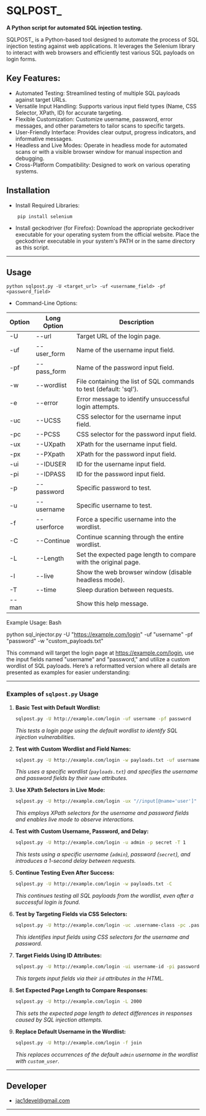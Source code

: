 # SQLPOST_

**A Python script for automated SQL injection testing.**


SQLPOST_ is a Python-based tool designed to automate the process of SQL injection testing against web applications.
It leverages the Selenium library to interact with web browsers and efficiently test various SQL payloads on login forms.

## Key Features:

*    Automated Testing: Streamlined testing of multiple SQL payloads against target URLs.
*    Versatile Input Handling: Supports various input field types (Name, CSS Selector, XPath, ID) for accurate targeting.
*    Flexible Customization: Customize username, password, error messages, and other parameters to tailor scans to specific targets.
*    User-Friendly Interface: Provides clear output, progress indicators, and informative messages.
*    Headless and Live Modes: Operate in headless mode for automated scans or with a visible browser window for manual inspection and debugging.
*    Cross-Platform Compatibility: Designed to work on various operating systems.

## Installation

  * Install Required Libraries:
```
    pip install selenium
```
  * Install geckodriver (for Firefox):
        Download the appropriate geckodriver executable for your operating system from the official website.
        Place the geckodriver executable in your system's PATH or in the same directory as this script.
--------------------------------------------------------------------------------------------------
## Usage
```
python sqlpost.py -U <target_url> -uf <username_field> -pf <password_field> 
```
* Command-Line Options:

| Option | Long Option | Description |
|---|---|---|
| -U | --url | Target URL of the login page. |
| -uf | --user_form | Name of the username input field. |
| -pf | --pass_form | Name of the password input field. |
| -w | --wordlist | File containing the list of SQL commands to test (default: 'sql'). |
| -e | --error | Error message to identify unsuccessful login attempts. |
| -uc | --UCSS | CSS selector for the username input field. |
| -pc | --PCSS | CSS selector for the password input field. |
| -ux | --UXpath | XPath for the username input field. |
| -px | --PXpath | XPath for the password input field. |
| -ui | --IDUSER | ID for the username input field. |
| -pi | --IDPASS | ID for the password input field. |
| -p | --password | Specific password to test. |
| -u | --username | Specific username to test. |
| -f | --userforce | Force a specific username into the wordlist. |
| -C | --Continue | Continue scanning through the entire wordlist. |
| -L | --Length | Set the expected page length to compare with the original page. |
| -l | --live | Show the web browser window (disable headless mode). |
| -T | --time | Sleep duration between requests. |
| --man |  | Show this help message. |

Example Usage:
Bash

python sql_injector.py -U "https://example.com/login" -uf "username" -pf "password" -w "custom_payloads.txt"

This command will target the login page at https://example.com/login, use the input fields named "username" and "password," and utilize a custom wordlist of SQL payloads.
Here’s a reformatted version where all details are presented as examples for easier understanding:

---

### Examples of `sqlpost.py` Usage

1. **Basic Test with Default Wordlist:**
   ```bash
   sqlpost.py -U http://example.com/login -uf username -pf password
   ```
   *This tests a login page using the default wordlist to identify SQL injection vulnerabilities.*

2. **Test with Custom Wordlist and Field Names:**
   ```bash
   sqlpost.py -U http://example.com/login -w payloads.txt -uf username -pf password
   ```
   *This uses a specific wordlist (`payloads.txt`) and specifies the username and password fields by their `name` attributes.*

3. **Use XPath Selectors in Live Mode:**
   ```bash
   sqlpost.py -U http://example.com/login -ux "//input[@name='user']" -px "//input[@name='pass']" -l
   ```
   *This employs XPath selectors for the username and password fields and enables live mode to observe interactions.*

4. **Test with Custom Username, Password, and Delay:**
   ```bash
   sqlpost.py -U http://example.com/login -u admin -p secret -T 1
   ```
   *This tests using a specific username (`admin`), password (`secret`), and introduces a 1-second delay between requests.*

5. **Continue Testing Even After Success:**
   ```bash
   sqlpost.py -U http://example.com/login -w payloads.txt -C
   ```
   *This continues testing all SQL payloads from the wordlist, even after a successful login is found.*

6. **Test by Targeting Fields via CSS Selectors:**
   ```bash
   sqlpost.py -U http://example.com/login -uc .username-class -pc .password-class
   ```
   *This identifies input fields using CSS selectors for the username and password.*

7. **Target Fields Using ID Attributes:**
   ```bash
   sqlpost.py -U http://example.com/login -ui username-id -pi password-id
   ```
   *This targets input fields via their `id` attributes in the HTML.*

8. **Set Expected Page Length to Compare Responses:**
   ```bash
   sqlpost.py -U http://example.com/login -L 2000
   ```
   *This sets the expected page length to detect differences in responses caused by SQL injection attempts.*


9. **Replace Default Username in the Wordlist:**
    ```bash
    sqlpost.py -U http://example.com/login -f join
    ```
    *This replaces occurrences of the default `admin` username in the wordlist with `custom_user`.*

-------------------------------------------------
## Developer
* jac1devel@gmail.com
----------------------------------------------------
